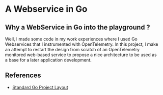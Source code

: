 # A Webservice in Go

## Why a WebService in Go into the playground ?

Well, I made some code in my work experiences where I used Go Webservices that I instrumented with OpenTelemetry.
In this project, I make an attempt to restart the design from scratch of an OpenTelemetry monitored web-based service to propose a nice architecture to be used as a base for a later application development.

## References

- [Standard Go Project Layout][1]

[1]: https://github.com/golang-standards/project-layout

